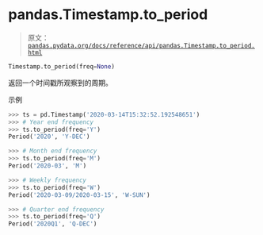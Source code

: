 # pandas.Timestamp.to_period

> 原文：[`pandas.pydata.org/docs/reference/api/pandas.Timestamp.to_period.html`](https://pandas.pydata.org/docs/reference/api/pandas.Timestamp.to_period.html)

```py
Timestamp.to_period(freq=None)
```

返回一个时间戳所观察到的周期。

示例

```py
>>> ts = pd.Timestamp('2020-03-14T15:32:52.192548651')
>>> # Year end frequency
>>> ts.to_period(freq='Y')
Period('2020', 'Y-DEC') 
```

```py
>>> # Month end frequency
>>> ts.to_period(freq='M')
Period('2020-03', 'M') 
```

```py
>>> # Weekly frequency
>>> ts.to_period(freq='W')
Period('2020-03-09/2020-03-15', 'W-SUN') 
```

```py
>>> # Quarter end frequency
>>> ts.to_period(freq='Q')
Period('2020Q1', 'Q-DEC') 
```
